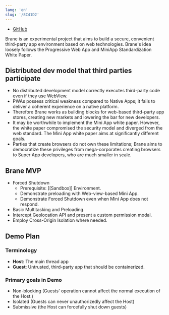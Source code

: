 ```yaml
---
lang: 'en'
slug: '/8C41D2'
---
```


- [GitHub](https://github.com/braneproject)

Brane is an experimental project that aims to build a secure, convenient third-party app environment based on web technologies.
Brane's idea loosely follows the Progressive Web App and MiniApp Standardization White Paper.

## Distributed dev model that third parties participate

- No distributed development model correctly executes third-party code even if they use WebView.
- PWAs possess critical weakness compared to Native Apps; it fails to deliver a coherent experience on a native platform.
- Therefore Brane works as building blocks for web-based third-party app stores, creating new markets and lowering the bar for new developers.
- It may be worthwhile to implement the Mini App white paper. However, the white paper compromised the security model and diverged from the web standard. The Mini App white paper aims at significantly different goals.
- Parties that create browsers do not own these limitations; Brane aims to democratize these privileges from mega-corporates creating browsers to Super App developers, who are much smaller in scale.

## Brane MVP

- Forced Shutdown
  - Prerequisite: [[Sandbox]] Environment.
  - Demonstrate preloading with Web-view-based Mini App.
  - Demonstrate Forced Shutdown even when Mini App does not respond.
- Basic Multitasking and Preloading.
- Intercept Geolocation API and present a custom permission modal.
- Employ Cross-Origin Isolation where needed.

## Demo Plan

### Terminology

- **Host**: The main thread app
- **Guest**: Untrusted, third-party app that should be containerized.

### Primary goals in Demo

- Non-blocking (Guests' operation cannot affect the normal execution of the Host.)
- Isolated (Guests can never unauthorizedly affect the Host)
- Submissive (the Host can forcefully shut down guests)
